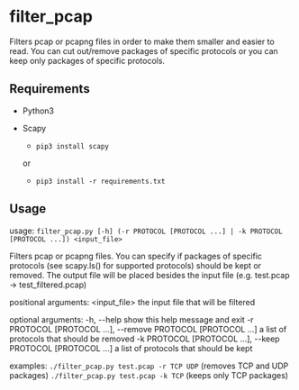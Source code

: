 # filter_pcap

Filters pcap or pcapng files in order to make them smaller and easier to read.
You can cut out/remove packages of specific protocols or you can keep only packages of specific protocols.

## Requirements

- Python3
- Scapy
  - ```pip3 install scapy```
  
  or 
  
  - ```pip3 install -r requirements.txt```

## Usage
usage: ```filter_pcap.py [-h] (-r PROTOCOL [PROTOCOL ...] | -k PROTOCOL [PROTOCOL ...]) <input_file>```

Filters pcap or pcapng files. You can specify if packages of specific protocols (see scapy.ls() for supported protocols) should be kept or removed. The output file will be placed besides the input file (e.g. test.pcap -> test_filtered.pcap)

positional arguments:
  <input_file>          the input file that will be filtered

optional arguments:
  -h, --help            show this help message and exit
  -r PROTOCOL [PROTOCOL ...], --remove PROTOCOL [PROTOCOL ...]
                        a list of protocols that should be removed
  -k PROTOCOL [PROTOCOL ...], --keep PROTOCOL [PROTOCOL ...]
                        a list of protocols that should be kept

examples:
  ```./filter_pcap.py test.pcap -r TCP UDP``` (removes TCP and UDP packages)
  ```./filter_pcap.py test.pcap -k TCP``` (keeps only TCP packages)
